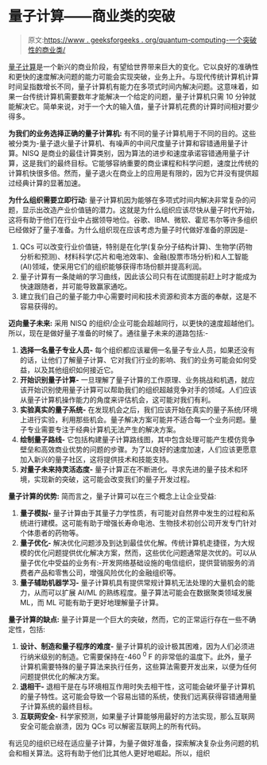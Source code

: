 # 量子计算——商业类的突破

> 原文:[https://www . geeksforgeeks . org/quantum-computing-一个突破性的商业类/](https://www.geeksforgeeks.org/quantum-computing-a-breakthrough-for-business-classes/)

[量子计算](https://www.geeksforgeeks.org/introduction-quantum-computing/)是一个新兴的商业阶段，有望给世界带来巨大的变化。它以良好的准确性和更快的速度解决问题的能力可能会实现突破，业务上升。与现代传统计算机计算时间呈指数增长不同，量子计算机有能力在多项式时间内解决问题。这意味着，如果一台传统计算机需要数年才能解决一个给定的问题，量子计算机只需 10 分钟就能解决它。简单来说，对于一个大的输入值，量子计算机花费的计算时间相对要少得多。

**为我们的业务选择正确的量子计算机:**
有不同的量子计算机用于不同的目的。这些被分类为-量子退火量子计算机、有噪声的中间尺度量子计算和容错通用量子计算。NISQ 是商业的最佳计算类别，因为算法的进步和速度承诺容错通用量子计算，这是我们的最终目标。它能够容纳重要的商业课程和科学问题，速度比传统的计算机快很多倍。然而，量子退火在商业上的应用是有限的，因为它并没有提供超过经典计算的显著加速。

**为什么组织需要立即行动:**
量子计算机因为能够在多项式时间内解决非常复杂的问题，显示出改造产业价值链的潜力。这就是为什么组织应该尽快从量子时代开始，这将有助于他们在行业中占据领导地位。谷歌、IBM、微软、霍尼韦尔等许多组织已经做好了量子准备。为什么组织现在应该考虑为量子时代做好准备的原因是-

1.  QCs 可以改变行业价值链，特别是在化学(复杂分子结构计算)、生物学(药物分析和预测)、材料科学(芯片和电池效率)、金融(股票市场分析)和人工智能(AI)领域，使采用它们的组织能够获得市场份额并提高利润。
2.  量子计算有一条陡峭的学习曲线，因此该公司只有在试图提前赶上时才能成为快速跟随者，并可能导致赢家通吃。
3.  建立我们自己的量子能力中心需要时间和技术资源和资本方面的奉献，这是不容易获得的。

**迈向量子未来:**
采用 NISQ 的组织/企业可能会超越同行，以更快的速度超越他们。所以，现在是做好量子准备的时候了。通往量子未来的道路包括:-

1.  **选择一名量子专业人员-**
    每个组织都应该雇佣一名量子专业人员，如果还没有的话，让他们了解量子计算、它对我们行业的影响、我们的业务可能会如何受益，以及其他组织如何接近它。
2.  **开始识别量子计算-**
    一旦理解了量子计算的工作原理、业务挑战和机遇，就应该开始识别使用量子计算可以帮助我们的组织超越竞争对手的领域。人们应该从量子计算机操作能力的角度来评估机会，这可能对我们有利。
3.  **实验真实的量子系统-**
    在发现机会之后，我们应该开始在真实的量子系统/环境上进行实验，利用那些机会。量子解决方案可能并不适合每一个业务问题。量子专业需要专注于经典计算机无法产生的解决方案。
4.  **绘制量子路线-**
    它包括构建量子计算路线图，其中包含处理可能产生模仿竞争壁垒和高效商业优势的问题的步骤。为了以良好的速度加速，人们应该更愿意加入新兴的量子社区，这将提供技术和技能支持。
5.  **对量子未来持灵活态度-**
    量子计算正在不断进化。寻求先进的量子技术和环境，实现新的突破，这可能会改变我们的量子开发过程。

**量子计算的优势:**
简而言之，量子计算可以在三个概念上让企业受益:

1.  **量子模拟-**
    量子计算由于其量子力学性质，有可能对自然界中发生的过程和系统进行建模。这可能有助于增强长寿命电池、生物技术初创公司开发专门针对个体患者的药物等。
2.  **量子优化-**
    解决优化问题涉及到达到最佳优化解。传统计算机走捷径，为大规模的优化问题提供优化解决方案，然而，这些优化问题通常是次优的。可以从量子优化中受益的业务有:-开发网络基础设施的电信组织，提供营销服务的消费者产品和零售公司，增强风险优化的金融组织等。
3.  **量子辅助机器学习-**
    量子计算机具有提供常规计算机无法处理的大量机会的能力，从而可以扩展 AI/ML 的熟练程度。量子算法可能会在数据聚类领域发展 ML，而 ML 可能有助于更好地理解量子计算。

**量子计算的缺点:**
量子计算是一个巨大的突破，然而，它的正常运行存在一些不确定性，包括:

1.  **设计、制造和量子程序的难度-**
    量子计算机的设计极其困难，因为人们必须进行纳米级别的制造。它需要保持在-460 <sup>0</sup> F 的非常低的温度下。此外，量子计算机需要特殊的量子算法来执行任务，这些算法需要开发出来，以便为任何问题提供优化的解决方案。
2.  **退相干-**
    退相干是在与环境相互作用时失去相干性，这可能会破坏量子计算机的量子特性。这可能会导致一个容易出错的系统，使我们远离获得容错通用量子计算系统的最终目标。
3.  **互联网安全-**
    科学家预测，如果量子计算能够用最好的方法实现，那么互联网安全可能会崩溃，因为 QCs 可以解密互联网上的所有代码。

有远见的组织已经在适应量子计算，为量子做好准备，探索解决复杂业务问题的机会和相关算法。这将有助于他们比其他人更好地崛起。所以，组织